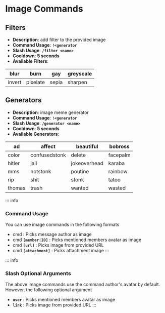 
# Image Commands

## Filters

* **Description**: add filter to the provided image
* **Command Usage**: **`!<generator`**
* **Slash Usage**: **`/filter <name>`**
* **Cooldown**: **5 seconds**
* **Available Filters**:

| blur   | burn     | gay   | greyscale |
| ------ | -------- | ----- | --------- |
| invert | pixelate | sepia | sharpen   |

## Generators

* **Description**: image meme generator
* **Command Usage**: **`!<generator`**
* **Slash Usage**: **`/generator <name>`**
* **Cooldown**: **5 seconds**
* **Available Generators**:

| ad     | affect        | beautiful    | bobross  |
| ------ | ------------- | ------------ | -------- |
| color  | confusedstonk | delete       | facepalm |
| hitler | jail          | jokeoverhead | karaba   |
| mms    | notstonk      | poutine      | rainbow  |
| rip    | shit          | stonk        | tatoo    |
| thomas | trash         | wanted       | wasted   |



::: info

### Command Usage

You can use image commands in the following formats

* cmd : Picks message author as image
* cmd **`[member|ID]`** : Picks mentioned members avatar as image
* cmd **`[url]`** : Picks image from provided URL
* cmd **`[attachment]`** : Picks attachment image
:::

::: info

### Slash Optional Arguments

The above image commands use the command author's avatar by default. However, the following optional argument

* **`user`** : Picks mentioned members avatar as image
* **`link`** : Picks image from provided URL
:::